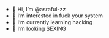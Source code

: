 - 👋 Hi, I’m @asraful-zz
- 👀 I’m interested in fuck your system 
- 🌱 I’m currently learning hacking 
- 💞️ I’m looking SEXING 

<!---
asraful-zz/asraful-zz is a ✨ special ✨ repository because its `README.md` (this file) appears on your GitHub profile.
You can click the Preview link to take a look at your changes.
--->
